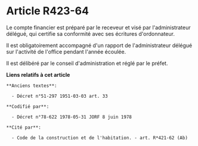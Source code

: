 # Article R423-64

Le compte financier est préparé par le receveur et visé par l'administrateur délégué, qui certifie sa conformité avec ses
écritures d'ordonnateur.

Il est obligatoirement accompagné d'un rapport de l'administrateur délégué sur l'activité de l'office pendant l'année
écoulée.

Il est délibéré par le conseil d'administration et réglé par le préfet.

**Liens relatifs à cet article**

	**Anciens textes**:

	  - Décret n°51-297 1951-03-03 art. 33

	**Codifié par**:

	  - Décret n°78-622 1978-05-31 JORF 8 juin 1978

	**Cité par**:

	  - Code de la construction et de l'habitation. - art. R*421-62 (Ab)
